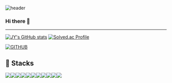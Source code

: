 <div align="left">

![header](https://capsule-render.vercel.app/api?type=waving&color=timeGradient&text=Welcome%20to%20JY's%20GitHub%20👋&animation=twinkling&fontSize=35&fontAlignY=40&fontAlign=70&height=250)
### Hi there 👋
---

[![JY's GitHub stats](https://github-readme-stats.vercel.app/api?username=jy604&include_all_commits=true&theme=nord&hide_border=true&count_private=true)](https://github.com/jy604/github-readme-stats)
[![Solved.ac Profile](http://mazassumnida.wtf/api/v2/generate_badge?boj=yyh01011)](https://solved.ac/yyh01011/)

[![GITHUB](https://hits.seeyoufarm.com/api/count/incr/badge.svg?url=https%3A%2F%2Fgithub.com%2Fjy604&count_bg=%23F29494&title_bg=%232F2E2E&icon=github.svg&icon_color=%23FFFFFF&title=GITHUB&edge_flat=false)](https://github.com/jy604)
<br>
## 🔨 Stacks
<div style="display:flex; flex-direction:row;">
    <img src="https://img.shields.io/badge/NestJS-E0234E?style=for-the-badge&logo=NestJS&logoColor=white"> 
<!--     <img src="https://img.shields.io/badge/JavaScript-F7DF1E?style=for-the-badge&logo=JavaScript&logoColor=white">  -->
    <br>
    <img src="https://img.shields.io/badge/mysql-4479A1?style=for-the-badge&logo=mysql&logoColor=white"> 
    <img src="https://img.shields.io/badge/redis-DC382D?style=for-the-badge&logo=redis&logoColor=white"> 
    <br>
    <img src="https://img.shields.io/badge/Amazon AWS-232F3E?style=for-the-badge&logo=amazon aws&logoColor=white"> 
    <img src="https://img.shields.io/badge/Amazon EC2-FF9900?style=for-the-badge&logo=amazon ec2&logoColor=white"> 
    <img src="https://img.shields.io/badge/Amazon S3-569A31?style=for-the-badge&logo=amazon s3&logoColor=white">
    <img src="https://img.shields.io/badge/linux-FCC624?style=for-the-badge&logo=linux&logoColor=black"> 
    <br>
    <img src="https://img.shields.io/badge/html5-E34F26?style=flat-square&logo=html5&logoColor=white"> 
    <img src="https://img.shields.io/badge/css-1572B6?style=flat-square&logo=css3&logoColor=white"> 
    <img src="https://img.shields.io/badge/javascript-F7DF1E?style=flat-square&logo=javascript&logoColor=black"> 
<!--     <img src="https://img.shields.io/badge/bootstrap-7952B3?style=flat-square&logo=bootstrap&logoColor=white"> -->
    <img src="https://img.shields.io/badge/python-3776AB?style=flat-square&logo=python&logoColor=white"> 
    <br>
<!--
**jy604/jy604** is a ✨ _special_ ✨ repository because its `README.md` (this file) appears on your GitHub profile.

Here are some ideas to get you started:

- 🔭 I’m currently working on ...
- 🌱 I’m currently learning ...
- 👯 I’m looking to collaborate on ...
- 🤔 I’m looking for help with ...
- 💬 Ask me about ...
- 📫 How to reach me: ...
- 😄 Pronouns: ...
- ⚡ Fun fact: ...
-->
</div>
